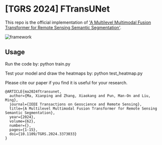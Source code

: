 # [TGRS 2024] FTransUNet

This repo is the official implementation of ['A Multilevel Multimodal Fusion Transformer for Remote Sensing Semantic Segmentation'](https://ieeexplore.ieee.org/document/10458980).

![framework](https://github.com/sstary/SSRS/blob/main/docs/FTransUNet.png)

## Usage
Run the code by: python train.py

Test your model and draw the heatmaps by: python test_heatmap.py

Please cite our paper if you find it is useful for your research.

```
@ARTICLE{ma2024ftransunet,
  author={Ma, Xianping and Zhang, Xiaokang and Pun, Man-On and Liu, Ming},
  journal={IEEE Transactions on Geoscience and Remote Sensing}, 
  title={A Multilevel Multimodal Fusion Transformer for Remote Sensing Semantic Segmentation}, 
  year={2024},
  volume={62},
  number={},
  pages={1-15},
  doi={10.1109/TGRS.2024.3373033}
}
  ```
